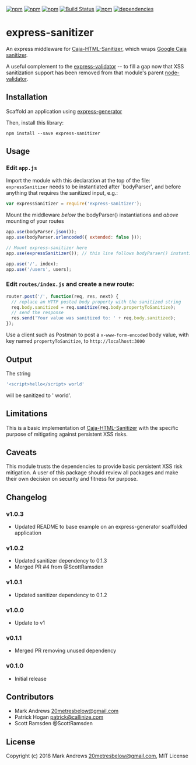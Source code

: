 [![npm](https://img.shields.io/npm/v/express-sanitizer.svg?style=flat-square)](https://github.com/markau/express-sanitizer)
[![npm](https://img.shields.io/npm/dt/express-sanitizer.svg?style=flat-square)](https://github.com/markau/express-sanitizer)
[![npm](https://img.shields.io/npm/dm/express-sanitizer.svg?style=flat-square)](https://github.com/markau/express-sanitizer)
[![Build Status](https://travis-ci.org/markau/express-sanitizer.png?branch=master&style=flat-square)](https://travis-ci.org/markau/express-sanitizer)
[![npm](https://img.shields.io/npm/l/express.svg?style=flat-square)](https://github.com/markau/express-sanitizer)
[![dependencies](https://david-dm.org/markau/express-sanitizer.svg?style=flat-square)](https://david-dm.org/markau/express-sanitizer)

# express-sanitizer

An express middleware for [Caja-HTML-Sanitizer](https://github.com/theSmaw/Caja-HTML-Sanitizer), which wraps [Google Caja sanitizer](https://code.google.com/p/google-caja/wiki/JsHtmlSanitizer).  

A useful complement to the [express-validator](https://github.com/ctavan/express-validator) -- to fill a gap now that XSS sanitization support has been removed from that module's parent [node-validator](https://github.com/chriso/node-validator).

## Installation

Scaffold an application using [express-generator](http://expressjs.com/en/starter/generator.html)

Then, install this library:
```
npm install --save express-sanitizer
```

## Usage

### Edit `app.js`

Import the module with this declaration at the top of the file:
`expressSanitizer` needs to be instantiated after `bodyParser', and before anything that requires the sanitized input, e.g.:

```javascript
var expressSanitizer = require('express-sanitizer');
```

Mount the middleware *below* the bodyParser() instantiations and *above* mounting of your routes

```javascript
app.use(bodyParser.json());
app.use(bodyParser.urlencoded({ extended: false }));

// Mount express-sanitizer here
app.use(expressSanitizer()); // this line follows bodyParser() instantiations

app.use('/', index);
app.use('/users', users);
```

### Edit `routes/index.js` and create a new route:

```javascript
router.post('/', function(req, res, next) {
  // replace an HTTP posted body property with the sanitized string
  req.body.sanitized = req.sanitize(req.body.propertyToSanitize);
  // send the response
  res.send('Your value was sanitized to: ' + req.body.sanitized);
});
```

Use a client such as Postman to post a `x-www-form-encoded` body value, with key named `propertyToSanitize`, to `http://localhost:3000`

## Output

The string 
```javascript
'<script>hello</script> world'
```
will be sanitized to ' world'.

## Limitations

This is a basic implementation of [Caja-HTML-Sanitizer](https://github.com/theSmaw/Caja-HTML-Sanitizer) with the specific purpose of mitigating against persistent XSS risks. 

## Caveats

This module trusts the dependencies to provide basic persistent XSS risk mitigation. A user of this package should review all packages and make their own decision on security and fitness for purpose. 

## Changelog

### v1.0.3
- Updated README to base example on an express-generator scaffolded application

### v1.0.2
- Updated sanitizer dependency to 0.1.3
- Merged PR #4 from @ScottRamsden

### v1.0.1
- Updated sanitizer dependency to 0.1.2

### v1.0.0
- Update to v1

### v0.1.1
- Merged PR removing unused dependency

### v0.1.0
- Initial release

## Contributors

- Mark Andrews <20metresbelow@gmail.com> 
- Patrick Hogan <patrick@callinize.com>
- Scott Ramsden @ScottRamsden

## License

Copyright (c) 2018 Mark Andrews <20metresbelow@gmail.com>, MIT License

